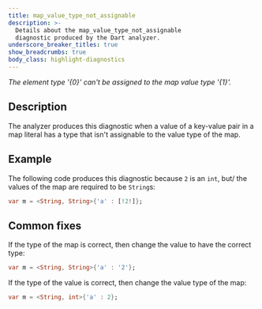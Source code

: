```yaml
---
title: map_value_type_not_assignable
description: >-
  Details about the map_value_type_not_assignable
  diagnostic produced by the Dart analyzer.
underscore_breaker_titles: true
show_breadcrumbs: true
body_class: highlight-diagnostics
---
```


_The element type '{0}' can't be assigned to the map value type '{1}'._

## Description

The analyzer produces this diagnostic when a value of a key-value pair in a
map literal has a type that isn't assignable to the value type of the
map.

## Example

The following code produces this diagnostic because `2` is an `int`, but/
the values of the map are required to be `String`s:

```dart
var m = <String, String>{'a' : [!2!]};
```

## Common fixes

If the type of the map is correct, then change the value to have the
correct type:

```dart
var m = <String, String>{'a' : '2'};
```

If the type of the value is correct, then change the value type of the map:

```dart
var m = <String, int>{'a' : 2};
```
